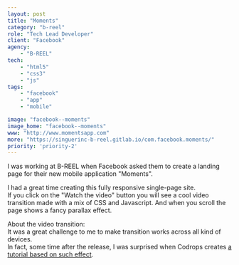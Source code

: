 ```yaml
---
layout: post
title: "Moments"
category: "b-reel"
role: "Tech Lead Developer"
client: "Facebook"
agency:
    - "B-REEL"
tech:
    - "html5"
    - "css3"
    - "js"
tags:
    - "facebook"
    - "app"
    - "mobile"

image: "facebook--moments"
image_home: "facebook--moments"
www: "http://www.momentsapp.com"
more: "https://singuerinc-b-reel.gitlab.io/com.facebook.moments/"
priority: 'priority-2'
---
```


I was working at B-REEL when Facebook asked them to create a landing page for their new mobile application "Moments".  

I had a great time creating this fully responsive single-page site.  
If you click on the "Watch the video" button you will see a cool video transition made with a mix of CSS and Javascript. And when you scroll the page shows a fancy parallax effect.

About the video transition:  
It was a great challenge to me to make transition works across all kind of devices.  
In fact, some time after the release, I was surprised when Codrops creates <a href="http://tympanus.net/codrops/2015/09/17/how-to-create-a-fullscreen-video-opening-animation/" target="_blank">a tutorial based on such effect</a>.
